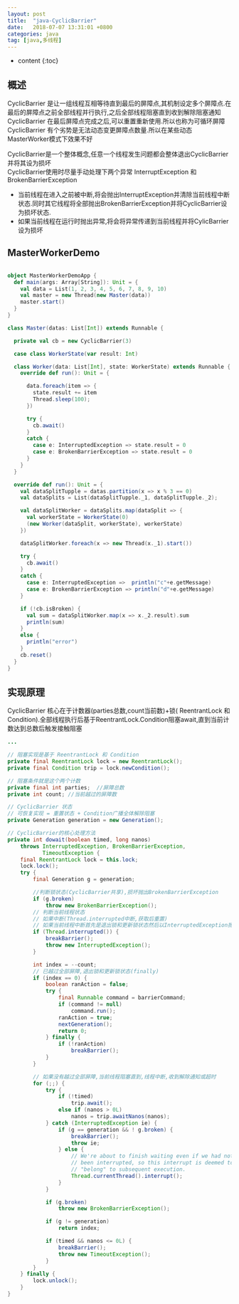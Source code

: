 ```yaml
---
layout: post
title:  "java-CyclicBarrier"
date:   2018-07-07 13:31:01 +0800
categories: java
tag: [java,多线程]
---
```


* content
{:toc}

## 概述    


CyclicBarrier 是让一组线程互相等待直到最后的屏障点,其机制设定多个屏障点.在最后的屏障点之前全部线程并行执行,之后全部线程阻塞直到收到解除阻塞通知  
CyclicBarrier 在最后屏障点完成之后,可以重置重新使用.所以也称为可循环屏障  
CyclicBarrier 有个劣势是无法动态变更屏障点数量.所以在某些动态MasterWorker模式下效果不好 

CyclicBarrier是一个整体概念,任意一个线程发生问题都会整体退出CyclicBarrier并将其设为损坏  
CyclicBarrier使用时尽量手动处理下两个异常 InterruptException 和 BrokenBarrierException   
* 当前线程在进入之前被中断,将会抛出InterruptException并清除当前线程中断状态.同时其它线程将全部抛出BrokenBarrierException并将CyclicBarrier设为损坏状态.  
* 如果当前线程在运行时抛出异常,将会将异常传递到当前线程并将CylicBarrier设为损坏  


## MasterWorkerDemo  

```scala

object MasterWorkerDemoApp {
  def main(args: Array[String]): Unit = {
    val data = List(1, 2, 3, 4, 5, 6, 7, 8, 9, 10)
    val master = new Thread(new Master(data))
    master.start()
  }
}

class Master(datas: List[Int]) extends Runnable {

  private val cb = new CyclicBarrier(3)

  case class WorkerState(var result: Int)

  class Worker(data: List[Int], state: WorkerState) extends Runnable {
    override def run(): Unit = {

      data.foreach(item => {
        state.result += item
        Thread.sleep(100);
      })

      try {
        cb.await()
      }
      catch {
        case e: InterruptedException => state.result = 0
        case e: BrokenBarrierException => state.result = 0
      }
    }
  }

  override def run(): Unit = {
    val dataSplitTupple = datas.partition(x => x % 3 == 0)
    val dataSplits = List(dataSplitTupple._1, dataSplitTupple._2);

    val dataSplitWorker = dataSplits.map(dataSplit => {
      val workerState = WorkerState(0)
      (new Worker(dataSplit, workerState), workerState)
    })

    dataSplitWorker.foreach(x => new Thread(x._1).start())

    try {
      cb.await()
    }
    catch {
      case e: InterruptedException =>  println("c"+e.getMessage)
      case e: BrokenBarrierException => println("d"+e.getMessage)
    }

    if (!cb.isBroken) {
      val sum = dataSplitWorker.map(x => x._2.result).sum
      println(sum)
    }
    else {
      println("error")
    }
    cb.reset()
  }
}

```

## 实现原理  

CyclicBarrier 核心在于计数器(parties总数,count当前数)+锁( ReentrantLock 和 Condition).全部线程执行后基于ReentrantLock.Condition阻塞await,直到当前计数达到总数后触发接触阻塞  

```java
...

// 阻塞实现是基于 ReentrantLock 和 Condition
private final ReentrantLock lock = new ReentrantLock();
private final Condition trip = lock.newCondition();

// 阻塞条件就是这个两个计数
private final int parties;  //屏障总数
private int count; //当前越过的屏障数  

// CyclicBarrier 状态
// 可恢复实现 = 重置状态 + Condition广播全体解除阻塞  
private Generation generation = new Generation();

// CyclicBarrier的核心处理方法  
private int dowait(boolean timed, long nanos)
	throws InterruptedException, BrokenBarrierException,
		   TimeoutException {
	final ReentrantLock lock = this.lock;
	lock.lock();
	try {
		final Generation g = generation;

        //判断锁状态(CyclicBarrier共享),损坏抛出BrokenBarrierException
		if (g.broken)
			throw new BrokenBarrierException();
        // 判断当前线程状态
        // 如果中断(Thread.interrupted中断,获取后重置)
        // 如果当前线程中断首先是退出锁和更新锁状态然后以InterruptedException抛出
		if (Thread.interrupted()) {
			breakBarrier();
			throw new InterruptedException();
		}

		int index = --count;
		// 已越过全部屏障,退出锁和更新锁状态(finally)
		if (index == 0) {  
			boolean ranAction = false;
			try {
				final Runnable command = barrierCommand;
				if (command != null)
					command.run();
				ranAction = true;
				nextGeneration();
				return 0;
			} finally {
				if (!ranAction)
					breakBarrier();
			}
		}

		// 如果没有越过全部屏障,当前线程阻塞直到,线程中断,收到解除通知或超时
		for (;;) {
			try {
				if (!timed)
					trip.await();
				else if (nanos > 0L)
					nanos = trip.awaitNanos(nanos);
			} catch (InterruptedException ie) {
				if (g == generation && ! g.broken) {
					breakBarrier();
					throw ie;
				} else {
					// We're about to finish waiting even if we had not
					// been interrupted, so this interrupt is deemed to
					// "belong" to subsequent execution.
					Thread.currentThread().interrupt();
				}
			}

			if (g.broken)
				throw new BrokenBarrierException();

			if (g != generation)
				return index;

			if (timed && nanos <= 0L) {
				breakBarrier();
				throw new TimeoutException();
			}
		}
	} finally {
		lock.unlock();
	}
}
```
